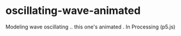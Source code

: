 # oscillating-wave-animated
Modeling wave oscillating .. this one's animated . In Processing (p5.js)
